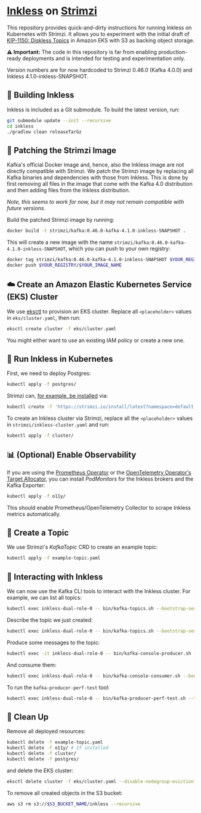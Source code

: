# [Inkless](https://github.com/aiven/inkless) on [Strimzi](https://strimzi.io/)

This repository provides quick-and-dirty instructions for running Inkless on Kubernetes with Strimzi. It allows you to experiment with the initial draft of [KIP-1150: Diskless Topics](https://cwiki.apache.org/confluence/display/KAFKA/KIP-1150%3A+Diskless+Topics) in Amazon EKS with S3 as backing object storage.

**⚠️ Important:** The code in this repository is far from enabling production-ready deployments and is intended for testing and experimentation only.

Version numbers are for now hardcoded to Strimzi 0.46.0 (Kafka 4.0.0) and Inkless 4.1.0-inkless-SNAPSHOT.


## 🔧 Building Inkless

Inkless is included as a Git submodule. To build the latest version, run:

```sh
git submodule update --init --recursive
cd inkless
./gradlew clean releaseTarGz
```


## 🧩 Patching the Strimzi Image

Kafka's official Docker image and, hence, also the Inkless image are not directly compatible with Strimzi. We patch the Strimzi image by replacing all Kafka binaries and dependencies with those from Inkless. This is done by first removing all files in the image that come with the Kafka 4.0 distribution and then adding files from the Inkless distribution.

*Note, this seems to work for now, but it may not remain compatible with future versions.*

Build the patched Strimzi image by running:

```sh
docker build -t strimzi/kafka:0.46.0-kafka-4.1.0-inkless-SNAPSHOT .
```

This will create a new image with the name `strimzi/kafka:0.46.0-kafka-4.1.0-inkless-SNAPSHOT`, which you can push to your own registry:

```sh
docker tag strimzi/kafka:0.46.0-kafka-4.1.0-inkless-SNAPSHOT $YOUR_REGISTRY/$YOUR_IMAGE_NAME
docker push $YOUR_REGISTRY/$YOUR_IMAGE_NAME
```


## ☁️ Create an Amazon Elastic Kubernetes Service (EKS) Cluster

We use [eksctl](https://eksctl.io/) to provision an EKS cluster. Replace all `<placeholder>` values in `eks/cluster.yaml`, then run:

```sh
eksctl create cluster -f eks/cluster.yaml
```

You might either want to use an existing IAM policy or create a new one.


## 🚀 Run Inkless in Kubernetes

First, we need to deploy Postgres:

```sh
kubectl apply -f postgres/
```

Strimzi can, [for example, be installed](https://strimzi.io/quickstarts/) via:

```sh
kubectl create -f 'https://strimzi.io/install/latest?namespace=default'
```

To create an Inkless cluster via Strimzi, replace all the `<placeholder>` values in `strimzi/inkless-cluster.yaml` and run:

```sh
kubectl apply -f cluster/
```


## 📊 (Optional) Enable Observability

If you are using the [Prometheus Operator](https://prometheus-operator.dev/) or the [OpenTelemetry Operator's Target Allocator](https://github.com/open-telemetry/opentelemetry-operator/tree/main/cmd/otel-allocator), you can install *PodMonitors* for the Inkless brokers and the Kafka Exporter:

```sh
kubectl apply -f o11y/
```

This should enable Prometheus/OpenTelemetry Collector to scrape Inkless metrics automatically.


## 📂 Create a Topic

We use Strimzi's *KafkaTopic* CRD to create an example topic:

```sh
kubectl apply -f example-topic.yaml
```

## 💬 Interacting with Inkless

We can now use the Kafka CLI tools to interact with the Inkless cluster. For example, we can list all topics:

```sh
kubectl exec inkless-dual-role-0 -- bin/kafka-topics.sh --bootstrap-server inkless-kafka-bootstrap:9092 --list
```

Describe the topic we just created:

```sh
kubectl exec inkless-dual-role-0 -- bin/kafka-topics.sh --bootstrap-server inkless-kafka-bootstrap:9092 --describe --topic example
```

Produce some messages to the topic:

```sh
kubectl exec -it inkless-dual-role-0 -- bin/kafka-console-producer.sh --bootstrap-server inkless-kafka-bootstrap:9092 --topic example
```

And consume them:

```sh
kubectl exec inkless-dual-role-0 -- bin/kafka-console-consumer.sh --bootstrap-server inkless-kafka-bootstrap:9092 --topic example --from-beginning
```

To run the `kafka-producer-perf-test` tool:

```sh
kubectl exec inkless-dual-role-0 -- bin/kafka-producer-perf-test.sh --topic example --record-size 1000 --num-records 1000000 --throughput -1 --producer-props bootstrap.servers=inkless-kafka-bootstrap:9092 batch.size=1048576 linger.ms=100
```


## 🧹 Clean Up

Remove all deployed resources:

```sh
kubectl delete -f example-topic.yaml
kubectl delete -f o11y/ # If installed
kubectl delete -f cluster/
kubectl delete -f postgres/
```

and delete the EKS cluster:

```sh
eksctl delete cluster -f eks/cluster.yaml --disable-nodegroup-eviction
```

To remove all created objects in the S3 bucket:

```sh
aws s3 rm s3://$S3_BUCKET_NAME/inkless --recursive
```
